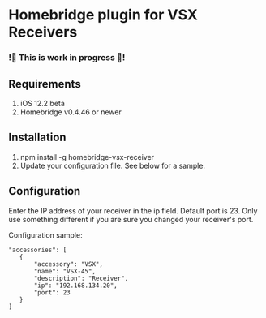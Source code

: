 # Homebridge plugin for VSX Receivers

### !🚧 This is work in progress 🚧!


## Requirements

1. iOS 12.2 beta
2. Homebridge v0.4.46 or newer

## Installation

1. npm install -g homebridge-vsx-receiver
2. Update your configuration file. See below for a sample.

## Configuration

Enter the IP address of your receiver in the ip field.
Default port is 23.  Only use something different if you are sure you changed your receiver's port.

Configuration sample:

 ```
"accessories": [
    {
        "accessory": "VSX",
        "name": "VSX-45",
        "description": "Receiver",
        "ip": "192.168.134.20",
        "port": 23
    }
]
```
